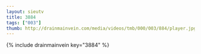 ```yaml
--- 
layout: sieutv
title: 3884
tags: ["003"]
thumb: http://drainmainvein.com/media/videos/tmb/000/003/884/player.jpg
---
```

{% include drainmainvein key="3884" %} 

